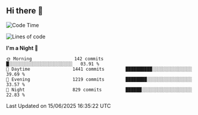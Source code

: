 ## Hi there 👋

<!--
**Wangmerlyn/Wangmerlyn** is a ✨ _special_ ✨ repository because its `README.md` (this file) appears on your GitHub profile.

Here are some ideas to get you started:

- 🔭 I’m currently working on ...
- 🌱 I’m currently learning ...
- 👯 I’m looking to collaborate on ...
- 🤔 I’m looking for help with ...
- 💬 Ask me about ...
- 📫 How to reach me: ...
- 😄 Pronouns: ...
- ⚡ Fun fact: ...
-->
<!--START_SECTION:waka-->
![Code Time](http://img.shields.io/badge/Code%20Time-341%20hrs%2019%20mins-blue)

![Lines of code](https://img.shields.io/badge/From%20Hello%20World%20I%27ve%20Written-15.8%20million%20lines%20of%20code-blue)

**I'm a Night 🦉** 

```text
🌞 Morning                142 commits         █░░░░░░░░░░░░░░░░░░░░░░░░   03.91 % 
🌆 Daytime                1441 commits        ██████████░░░░░░░░░░░░░░░   39.69 % 
🌃 Evening                1219 commits        ████████░░░░░░░░░░░░░░░░░   33.57 % 
🌙 Night                  829 commits         ██████░░░░░░░░░░░░░░░░░░░   22.83 % 
```



 Last Updated on 15/06/2025 16:35:22 UTC
<!--END_SECTION:waka-->
